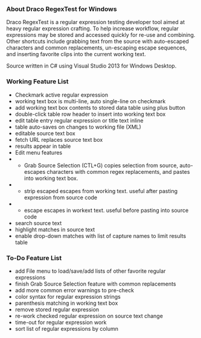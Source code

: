 ### About Draco RegexTest for Windows

Draco RegexTest is a regular expression testing developer tool aimed at heavy regular expression crafting. To help increase workflow, regular expressions may be stored and accessed quickly for re-use and combining. Other shortcuts include grabbing text from the source with auto-escaped characters and common replacements, un-escaping escape sequences, and inserting favorite clips into the current working text.

Source written in C# using Visual Studio 2013 for Windows Desktop.


### Working Feature List

* Checkmark active regular expression
* working text box is multi-line, auto single-line on checkmark
* add working text box contents to stored data table using plus button
* double-click table row header to insert into working text box
* edit table entry regular expression or title text inline
* table auto-saves on changes to working file (XML)
* editable source text box
* fetch URL replaces source text box
* results appear in table
* Edit menu features
* * Grab Source Selection (CTL+G) copies selection from source, auto-escapes characters with common regex replacements, and pastes into working text box.
* * strip escaped escapes from working text. useful after pasting expression from source code
* * escape escapes in workext text. useful before pasting into source code
* search source text
* highlight matches in source text
* enable drop-down matches with list of capture names to limit results table

### To-Do Feature List

* add File menu to load/save/add lists of other favorite regular expressions
* finish Grab Source Selection feature with common replacements
* add more common error warnings to pre-check
* color syntax for regular expression strings
* parenthesis matching in working text box
* remove stored regular expression
* re-work checked regular expression on source text change
* time-out for regular expression work
* sort list of regular expressions by column
